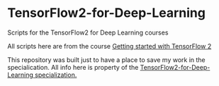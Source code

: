 # TensorFlow2-for-Deep-Learning
Scripts for the TensorFlow2 for Deep Learning courses

All scripts here are from the course [Getting started with TensorFlow 2](https://www.coursera.org/learn/getting-started-with-tensor-flow2?specialization=tensorflow2-deeplearning)

This repository was built just to have a place to save my work in the specialication. All info here is property of the [TensorFlow2-for-Deep-Learning specialization.](https://www.coursera.org/specializations/tensorflow2-deeplearning)
